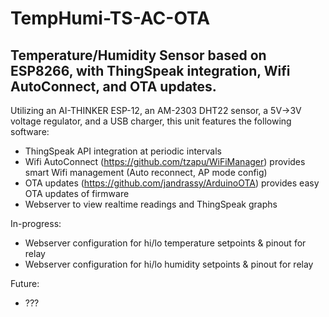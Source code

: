# TempHumi-TS-AC-OTA
## Temperature/Humidity Sensor based on ESP8266, with ThingSpeak integration, Wifi AutoConnect, and OTA updates.

Utilizing an AI-THINKER ESP-12, an AM-2303 DHT22 sensor, a 5V->3V voltage regulator, and a USB charger, this unit features the following software:

- ThingSpeak API integration at periodic intervals
- Wifi AutoConnect (https://github.com/tzapu/WiFiManager) provides smart Wifi management (Auto reconnect, AP mode config)
- OTA updates (https://github.com/jandrassy/ArduinoOTA) provides easy OTA updates of firmware
- Webserver to view realtime readings and ThingSpeak graphs

In-progress:

- Webserver configuration for hi/lo temperature setpoints & pinout for relay
- Webserver configuration for hi/lo humidity setpoints & pinout for relay

Future:

- ???
